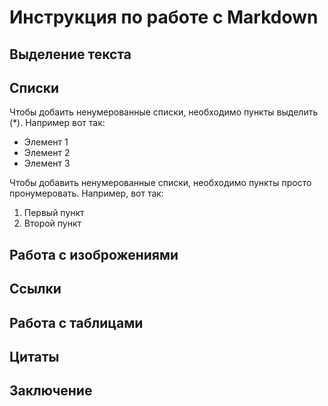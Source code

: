 # Инструкция по работе с Markdown

## Выделение текста

## Списки

Чтобы добаить ненумерованные списки, необходимо пункты выделить (*). Например вот так:

* Элемент 1
* Элемент 2
* Элемент 3

Чтобы добавить ненумерованные списки, необходимо пункты просто пронумеровать. Например, вот так:
1. Первый пункт
2. Второй пункт


## Работа с изоброжениями

## Ссылки

## Работа с таблицами

## Цитаты
 
## Заключение